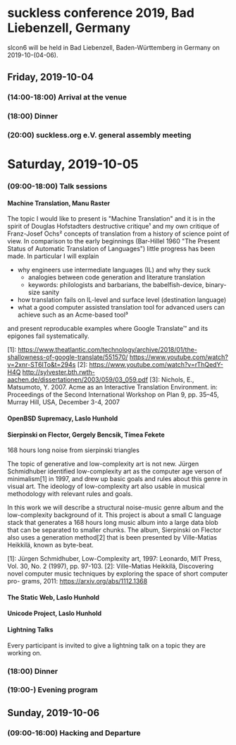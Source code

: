 suckless conference 2019, Bad Liebenzell, Germany
=================================================

slcon6 will be held in Bad Liebenzell, Baden-Württemberg in Germany on
2019-10-(04-06).

Friday, 2019-10-04
------------------

### (14:00-18:00) Arrival at the venue

### (18:00) Dinner

### (20:00) suckless.org e.V. general assembly meeting

Saturday, 2019-10-05
====================

### (09:00-18:00) Talk sessions

#### Machine Translation, Manu Raster

The topic I would like to present is "Machine Translation" and it is in
the spirit of Douglas Hofstadters destructive critique¹ and my own
critique of Franz-Josef Ochs² concepts of translation from a history of
science point of view. In comparison to the early beginnings (Bar-Hillel
1960 "The Present Status of Automatic Translation of Languages") little
progress has been made. In particular I will explain

- why engineers use intermediate languages (IL) and why they suck
  - analogies between code generation and literature translation
  - keywords: philologists and barbarians, the babelfish-device, binary-size sanity
- how translation fails on IL-level and surface level (destination language)
- what a good computer assisted translation tool for advanced users can
  achieve such as an Acme-based tool³

and present reproducable examples where Google Translate™ and its
epigones fail systematically.

[1]: https://www.theatlantic.com/technology/archive/2018/01/the-shallowness-of-google-translate/551570/ https://www.youtube.com/watch?v=2xnr-ST6ITo&t=294s
[2]: https://www.youtube.com/watch?v=rThQedY-H4Q http://sylvester.bth.rwth-aachen.de/dissertationen/2003/059/03_059.pdf
[3]: Nichols, E., Matsumoto, Y. 2007. Acme as an Interactive Translation Environment. in: Proceedings of the Second International Workshop on Plan 9, pp. 35–45, Murray Hill, USA, December 3-4, 2007

#### OpenBSD Supremacy, Laslo Hunhold

#### Sierpinski on Flector, Gergely Bencsik, Tı́mea Fekete

168 hours long noise from sierpinski triangles

The topic of generative and low-complexity art is not new. Jürgen Schmidhuber identified low-complexity art as the
computer age verson of minimalism[1] in 1997, and drew up basic goals and rules about this genre in visual art. The
ideology of low-complexity art also usable in musical methodology with relevant rules and goals.

In this work we will describe a structural noise-music genre album and the low-complexity background of it. This
project is about a small C language stack that generates a 168 hours long music album into a large data blob that can be
separated to smaller chunks. The album, Sierpinski on Flector also uses a generation method[2] that is been presented by
Ville-Matias Heikkilä, known as byte-beat.

[1]: Jürgen Schmidhuber, Low-Complexity art, 1997: Leonardo, MIT Press, Vol. 30, No. 2 (1997), pp. 97-103.
[2]: Ville-Matias Heikkilä, Discovering novel computer music techniques by exploring the space of short computer pro-
grams, 2011: https://arxiv.org/abs/1112.1368

#### The Static Web, Laslo Hunhold

#### Unicode Project, Laslo Hunhold

#### Lightning Talks

Every participant is invited to give a lightning talk on a topic they are working on.

### (18:00) Dinner

### (19:00-) Evening program

Sunday, 2019-10-06
------------------

### (09:00-16:00) Hacking and Departure

